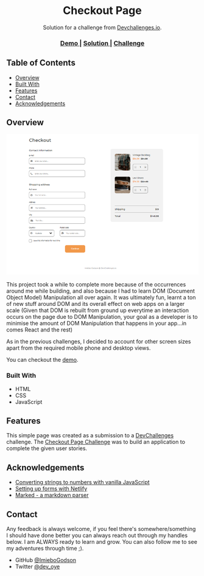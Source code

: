 <!-- Please update value in the {}  -->


<h1 align="center">Checkout Page</h1>

<div align="center">
   Solution for a challenge from  <a href="http://devchallenges.io" target="_blank">Devchallenges.io</a>.
</div>

<div align="center">
  <h3>
    <a href="https://el-checkout-page.netlify.app/">
      Demo
    </a>
    <span> | </span>
    <a href="https://devchallenges.io/solutions/14PJj2UpHi5r7EB9bOKd">
      Solution
    </a>
    <span> | </span>
    <a href="https://devchallenges.io/challenges/0J1NxxGhOUYVqihwegfO">
      Challenge
    </a>
  </h3>
</div>

<!-- TABLE OF CONTENTS -->

## Table of Contents

- [Overview](#overview)
- [Built With](#built-with)
- [Features](#features)
- [Contact](#contact)
- [Acknowledgements](#acknowledgements)

<!-- OVERVIEW -->

## Overview

![screenshot](https://github.com/ImieboGodson/DevChallenges-checkout-page/blob/master/resources/images/checkout-page%20desktop-view.png)


 This project took a while to complete more because of the occurrences around me while building, and also because I had to learn DOM (Document Object Model) Manipulation all over again. It was ultimately fun, learnt a ton of new stuff around DOM and its overall effect on web apps on a larger scale (Given that DOM is rebuilt from ground up everytime an interaction occurs on the page due to DOM Manipulation, your goal as a developer is to minimise the amount of DOM Manipulation that happens in your app...in comes React and the rest)

 As in the previous challenges, I decided to account for other screen sizes apart from the required mobile phone and desktop views.

You can checkout the [demo](https://el-checkout-page.netlify.app/).

### Built With

<!-- This section should list any major frameworks that you built your project using. Here are a few examples.-->

- HTML
- CSS
- JavaScript

## Features

<!-- List the features of your application or follow the template. Don't share the figma file here :) -->

This simple page was created as a submission to a [DevChallenges](https://devchallenges.io/challenges) challenge. The [Checkout Page Challenge](https://devchallenges.io/challenges/0J1NxxGhOUYVqihwegfO) was to build an application to complete the given user stories.


## Acknowledgements

<!-- This section should list any articles or add-ons/plugins that helps you to complete the project. This is optional but it will help you in the future. For exmpale -->

- [Converting strings to numbers with vanilla JavaScript](https://gomakethings.com/converting-strings-to-numbers-with-vanilla-javascript/)
- [Setting up forms with Netlify](https://docs.netlify.com/forms/setup/)
- [Marked - a markdown parser](https://github.com/chjj/marked)

## Contact

Any feedback is always welcome, if you feel there's somewhere/something I should have done better you can always reach out through my handles below. I am ALWAYS ready to learn and grow. You can also follow me to see my adventures through time ;).

- GitHub [@ImieboGodson](https://github.com/ImieboGodson)
- Twitter [@dev_oye](https://twitter.com/dev_oye)
